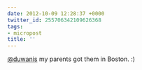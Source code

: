 ```yaml
---
date: 2012-10-09 12:28:37 +0000
twitter_id: 255706342109626368
tags:
- micropost
title: ''
---
```


[@duwanis](https://twitter.com/duwanis) my parents got them in Boston. :)
